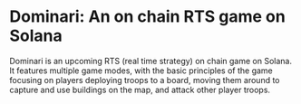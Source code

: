 # Dominari: An on chain RTS game on Solana

Dominari is an upcoming RTS (real time strategy) on chain game on Solana. It features multiple game modes, with the basic principles of the game focusing on players deploying troops to a board, moving them around to capture and use buildings on the map, and attack other player troops. 
